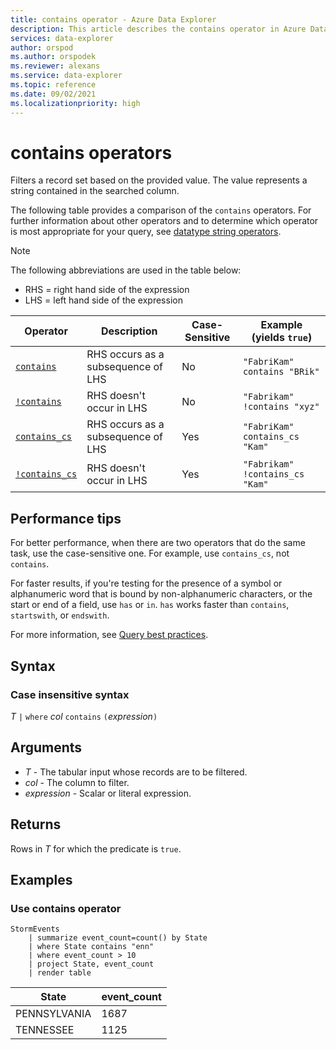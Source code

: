 ```yaml
---
title: contains operator - Azure Data Explorer
description: This article describes the contains operator in Azure Data Explorer.
services: data-explorer
author: orspod
ms.author: orspodek
ms.reviewer: alexans
ms.service: data-explorer
ms.topic: reference
ms.date: 09/02/2021
ms.localizationpriority: high
---
```


# contains operators

Filters a record set based on the provided value. The value represents a string contained in the searched column.

The following table provides a comparison of the `contains` operators. For further information about other operators and to determine which operator is most appropriate for your query, see [datatype string operators](datatypes-string-operators.md).

> [!NOTE]
> The following abbreviations are used in the table below:
>
> * RHS = right hand side of the expression
> * LHS = left hand side of the expression

|Operator   |Description   |Case-Sensitive  |Example (yields `true`)  |
|-----------|--------------|----------------|-------------------------|
|[`contains`](contains-operator.md) |RHS occurs as a subsequence of LHS |No |`"FabriKam" contains "BRik"`|
|[`!contains`](not-contains-operator.md) |RHS doesn't occur in LHS |No |`"Fabrikam" !contains "xyz"`|
|[`contains_cs`](contains-cs-operator.md) |RHS occurs as a subsequence of LHS |Yes |`"FabriKam" contains_cs "Kam"`|
|[`!contains_cs`](not-contains-cs-operator.md)   |RHS doesn't occur in LHS |Yes |`"Fabrikam" !contains_cs "Kam"`|

## Performance tips

For better performance, when there are two operators that do the same task, use the case-sensitive one.
For example, use `contains_cs`, not `contains`.

For faster results, if you're testing for the presence of a symbol or alphanumeric word that is bound by non-alphanumeric characters, or the start or end of a field, use `has` or `in`. 
`has` works faster than `contains`, `startswith`, or `endswith`.

For more information, see [Query best practices](best-practices.md).

## Syntax

### Case insensitive syntax

*T* `|` `where` *col* `contains` `(`*expression*`)`   

## Arguments

* *T* - The tabular input whose records are to be filtered.
* *col* - The column to filter.
* *expression* - Scalar or literal expression.

## Returns

Rows in *T* for which the predicate is `true`.

## Examples  

### Use contains operator

<!-- csl: https://help.kusto.windows.net/Samples -->
```kusto
StormEvents
    | summarize event_count=count() by State
    | where State contains "enn"
    | where event_count > 10
    | project State, event_count
    | render table
```

|State|event_count|
|-----|-----------|
|PENNSYLVANIA|1687|
|TENNESSEE|1125|